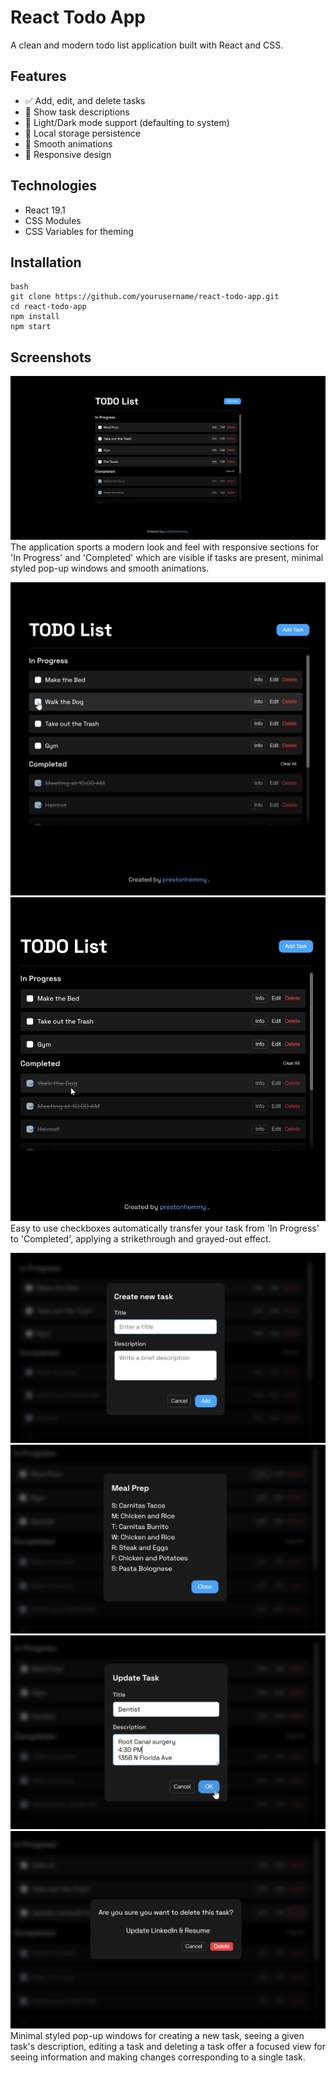# React Todo App

A clean and modern todo list application built with React and CSS.

## Features
- ✅ Add, edit, and delete tasks
- 📝 Show task descriptions
- 🎨 Light/Dark mode support (defaulting to system)
- 💾 Local storage persistence
- 🎯 Smooth animations
- 📱 Responsive design

## Technologies
- React 19.1
- CSS Modules
- CSS Variables for theming

## Installation
```
bash
git clone https://github.com/yourusername/react-todo-app.git
cd react-todo-app
npm install
npm start
```

## Screenshots
![example page](public/readme_images/init.jpg)
The application sports a modern look and feel with responsive sections for 'In Progress' and 'Completed' which are visible if tasks are present, minimal styled pop-up windows and smooth animations.

![checkbox in checking state](public/readme_images/checking_box.jpg)
![checkbox in checked state](public/readme_images/checked_box.jpg)
Easy to use checkboxes automatically transfer your task from 'In Progress' to 'Completed', applying a strikethrough and grayed-out effect.

![add task pop-up](public/readme_images/add_task.jpg)
![task description pop-up](public/readme_images/task_description.jpg)
![edit task pop-up](public/readme_images/edit_task.jpg)
![delete task pop-up](public/readme_images/delete_task.jpg)
Minimal styled pop-up windows for creating a new task, seeing a given task's description, editing a task and deleting a task offer a focused view for seeing information and making changes corresponding to a single task.

